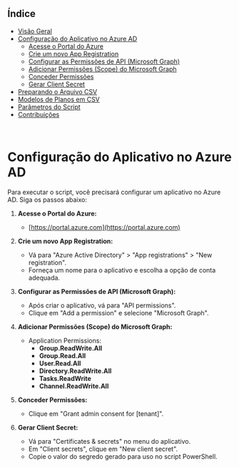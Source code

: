 ## Índice

- [Visão Geral](#visao-geral)
- [Configuração do Aplicativo no Azure AD](./azure-ad-setup.md)
    - [Acesse o Portal do Azure](#acesso-ao-portal-do-azure)
    - [Crie um novo App Registration](#crie-um-novo-app-registration)
    - [Configurar as Permissões de API (Microsoft Graph)](#configurar-as-permissoes-de-api-microsoft-graph)
    - [Adicionar Permissões (Scope) do Microsoft Graph](#adicionar-permissoes-scope-do-microsoft-graph)
    - [Conceder Permissões](#conceder-permissoes)
    - [Gerar Client Secret](#gerar-client-secret)
- [Preparando o Arquivo CSV](./csv-templates.md)
- [Modelos de Planos em CSV](./csv-templates.md)
- [Parâmetros do Script](./script-parameters.md)
- [Contribuições](./contributing.md)

<br>


# Configuração do Aplicativo no Azure AD

Para executar o script, você precisará configurar um aplicativo no Azure AD. Siga os passos abaixo:

1. **Acesse o Portal do Azure:**
    - [https://portal.azure.com](https://portal.azure.com)

2. **Crie um novo App Registration:**
    - Vá para "Azure Active Directory" > "App registrations" > "New registration".
    - Forneça um nome para o aplicativo e escolha a opção de conta adequada.

3. **Configurar as Permissões de API (Microsoft Graph):**
    - Após criar o aplicativo, vá para "API permissions".
    - Clique em "Add a permission" e selecione "Microsoft Graph".

4. **Adicionar Permissões (Scope) do Microsoft Graph:**
    - Application Permissions:
        - **Group.ReadWrite.All**
        - **Group.Read.All**
        - **User.Read.All**
        - **Directory.ReadWrite.All**
        - **Tasks.ReadWrite**
        - **Channel.ReadWrite.All**

5. **Conceder Permissões:**
    - Clique em "Grant admin consent for [tenant]".

6. **Gerar Client Secret:**
    - Vá para "Certificates & secrets" no menu do aplicativo.
    - Em "Client secrets", clique em "New client secret".
    - Copie o valor do segredo gerado para uso no script PowerShell.
